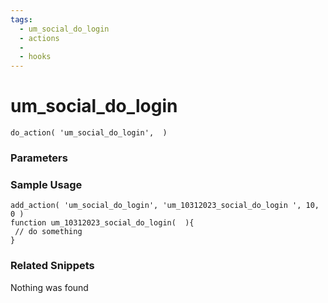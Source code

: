 ```yaml
---
tags: 
  - um_social_do_login
  - actions
  - 
  - hooks
---
```

# um\_social\_do\_login

``` php:no-line-numbers
do_action( 'um_social_do_login',  )
```
<div class='hook-sep'></div>

### Parameters

<div class='hook-sep'></div>



### Sample Usage

``` php:no-line-numbers
add_action( 'um_social_do_login', 'um_10312023_social_do_login ', 10, 0 )
function um_10312023_social_do_login(  ){
 // do something
}
```
<div class='hook-sep'></div>



### Related Snippets

Nothing was found

